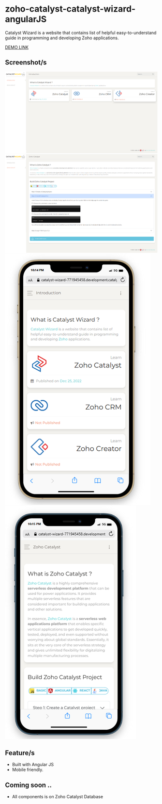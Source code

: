 # zoho-catalyst-catalyst-wizard-angularJS

Catalyst Wizard is a website that contains list of helpful easy-to-understand guide in programming and developing Zoho applications.


[DEMO LINK](https://catalyst-wizard-771945458.development.catalystserverless.com/app/)
## Screenshot/s

![Screenshot](screencapture-catalyst-wizard-771945458-development-catalystserverless-2023-02-20-22_12_34.png)
![Screenshot](screencapture-catalyst-wizard-771945458-development-catalystserverless-2023-02-20-22_13_16.png)
![Screenshot](mobile-view-1.png)
![Screenshot](mobile-view-2.png)

## Feature/s

- Built with Angular JS
- Mobile friendly.

## Coming soon ..

- All components is on Zoho Catalyst Database
